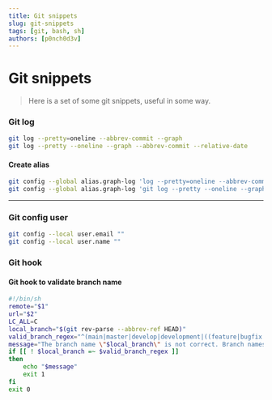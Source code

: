 ```yaml
---
title: Git snippets
slug: git-snippets
tags: [git, bash, sh]
authors: [p0nch0d3v]
---
```

# Git snippets
> Here is a set of some git snippets, useful in some way.

### Git log
```bash
git log --pretty=oneline --abbrev-commit --graph
git log --pretty --oneline --graph --abbrev-commit --relative-date
```
#### Create alias 
```bash
git config --global alias.graph-log 'log --pretty=oneline --abbrev-commit --graph'
git config --global alias.graph-log 'git log --pretty --oneline --graph --abbrev-commit --relative-date'
```
---
### Git config user
```bash
git config --local user.email ""
git config --local user.name ""
```

### Git hook
#### Git hook to validate branch name
```bash
#!/bin/sh
remote="$1"
url="$2"
LC_ALL=C
local_branch="$(git rev-parse --abbrev-ref HEAD)"
valid_branch_regex="^(main|master|develop|development|((feature|bugfix|bug-fix|bug|fix|release|hotfix|hot-fix)+\/{1,1}[a-zA-Z0-9_.-]+))$"
message="The branch name \"$local_branch\" is not correct. Branch names must accomplish the following convention: \"$valid_branch_regex\". The branch should be renamed a valid name and try again."
if [[ ! $local_branch =~ $valid_branch_regex ]]
then
    echo "$message"
    exit 1
fi
exit 0
```
